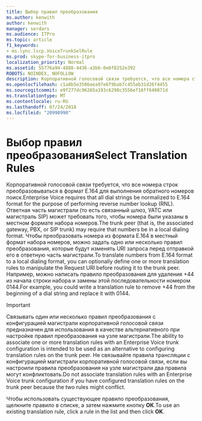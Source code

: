 ```yaml
---
title: Выбор правил преобразования
ms.author: kenwith
author: kenwith
manager: serdars
ms.audience: ITPro
ms.topic: article
f1_keywords:
- ms.lync.lscp.VoiceTrunkSelRule
ms.prod: skype-for-business-itpro
localization_priority: Normal
ms.assetid: 55776a94-4888-4436-a3b6-0e6f8252e392
ROBOTS: NOINDEX, NOFOLLOW
description: Корпоративной голосовой связи требуется, что все номера строк преобразовываться в формат E.164 для выполнения обратного номеров поиск. Ответная часть магистрали (то есть связанный шлюз, УАТС или магистраль SIP) может требовать того, чтобы номера были указаны в местном формате набора номеров. Чтобы преобразовать номера из формата E.164 в местный формат набора номеров, можно задать одно или несколько правил преобразования, которые будут изменять URI запроса перед отправкой его в ответную часть магистрали. Например, можно написать правило преобразования для удаления +44 из начала строки набора и замены этой последовательности номером 0144.
ms.openlocfilehash: c1a8b5e3506eea97e6f9bab7c455eb31d26f4455
ms.sourcegitcommit: e9f277dc96265a193c6298c3556ef16ff640071d
ms.translationtype: MT
ms.contentlocale: ru-RU
ms.lasthandoff: 07/24/2018
ms.locfileid: "20998990"
---
```

# <a name="select-translation-rules"></a><span data-ttu-id="72f18-106">Выбор правил преобразования</span><span class="sxs-lookup"><span data-stu-id="72f18-106">Select Translation Rules</span></span>
 
 <span data-ttu-id="72f18-107">Корпоративной голосовой связи требуется, что все номера строк преобразовываться в формат E.164 для выполнения обратного номеров поиск.</span><span class="sxs-lookup"><span data-stu-id="72f18-107">Enterprise Voice requires that all dial strings be normalized to E.164 format for the purpose of performing reverse number lookup (RNL).</span></span> <span data-ttu-id="72f18-108">Ответная часть магистрали (то есть связанный шлюз, УАТС или магистраль SIP) может требовать того, чтобы номера были указаны в местном формате набора номеров.</span><span class="sxs-lookup"><span data-stu-id="72f18-108">The trunk peer (that is, the associated gateway, PBX, or SIP trunk) may require that numbers be in a local dialing format.</span></span> <span data-ttu-id="72f18-109">Чтобы преобразовать номера из формата E.164 в местный формат набора номеров, можно задать одно или несколько правил преобразования, которые будут изменять URI запроса перед отправкой его в ответную часть магистрали.</span><span class="sxs-lookup"><span data-stu-id="72f18-109">To translate numbers from E.164 format to a local dialing format, you can optionally define one or more translation rules to manipulate the Request URI before routing it to the trunk peer.</span></span> <span data-ttu-id="72f18-110">Например, можно написать правило преобразования для удаления +44 из начала строки набора и замены этой последовательности номером 0144.</span><span class="sxs-lookup"><span data-stu-id="72f18-110">For example, you could write a translation rule to remove +44 from the beginning of a dial string and replace it with 0144.</span></span>
  
> [!IMPORTANT]
> <span data-ttu-id="72f18-111">Связывать один или несколько правил преобразования с конфигурацией магистрали корпоративной голосовой связи предназначен для использования в качестве альтернативного при настройке правил преобразования на узле магистрали.</span><span class="sxs-lookup"><span data-stu-id="72f18-111">The ability to associate one or more translation rules with an Enterprise Voice trunk configuration is intended to be used as an alternative to configuring translation rules on the trunk peer.</span></span> <span data-ttu-id="72f18-112">Не связывайте правила трансляции с конфигурацией магистрали корпоративной голосовой связи, если вы настроили правила преобразования на узле магистрали два правила могут конфликтовать.</span><span class="sxs-lookup"><span data-stu-id="72f18-112">Do not associate translation rules with an Enterprise Voice trunk configuration if you have configured translation rules on the trunk peer because the two rules might conflict.</span></span> 
  
<span data-ttu-id="72f18-113">Чтобы использовать существующее правило преобразования, щелкните правило в списке, а затем нажмите кнопку **ОК**.</span><span class="sxs-lookup"><span data-stu-id="72f18-113">To use an existing translation rule, click a rule in the list and then click **OK**.</span></span>
  
 
  

